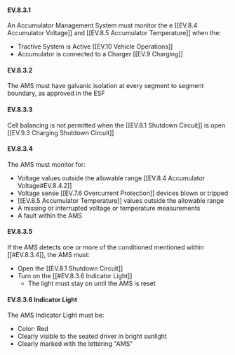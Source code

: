 #### EV.8.3.1
An Accumulator Management System must monitor the e [[EV.8.4 Accumulator Voltage]] and [[EV.8.5 Accumulator Temperature]] when the:
- Tractive System is Active [[EV.10 Vehicle Operations]]
- Accumulator is connected to a Charger [[EV.9 Charging]]

#### EV.8.3.2
The AMS must have galvanic isolation at every segment to segment boundary, as approved in the ESF

#### EV.8.3.3
Cell balancing is not permitted when the [[EV.8.1 Shutdown Circuit]] is open [[EV.9.3 Charging Shutdown Circuit]]

#### EV.8.3.4
The AMS must monitor for:
- Voltage values outside the allowable range [[EV.8.4 Accumulator Voltage#EV.8.4.2]]
- Voltage sense [[EV.7.6 Overcurrent Protection]] devices blown or tripped
- [[EV.8.5 Accumulator Temperature]] values outside the allowable range
- A missing or interrupted voltage or temperature measurements
- A fault within the AMS

#### EV.8.3.5
If the AMS detects one or more of the conditioned mentioned within [[#EV.8.3.4]], the AMS must:
- Open the [[EV.8.1 Shutdown Circuit]]
- Turn on the [[#EV.8.3.6 Indicator Light]]
	- The light must stay on until the AMS is reset

#### EV.8.3.6 Indicator Light
The AMS Indicator Light must be:
- Color: Red
- Clearly visible to the seated driver in bright sunlight
- Clearly marked with the lettering "AMS"